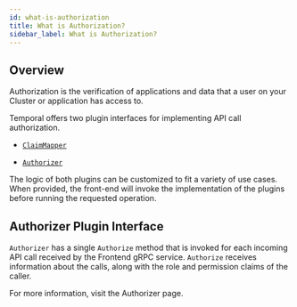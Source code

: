 ```yaml
---
id: what-is-authorization
title: What is Authorization?
sidebar_label: What is Authorization?
---
```


## Overview

Authorization is the verification of applications and data that a user on your Cluster or application has access to.

Temporal offers two plugin interfaces for implementing API call authorization.

- [`ClaimMapper`](https://www.notion.so/ClaimMapper-44aae103936b4e0789b23a7a32374ec4)

- [`Authorizer`](https://www.notion.so/Authorizer-11cccb9167034e21a93797f4cafc7ee5)

The logic of both plugins can be customized to fit a variety of use cases. When provided, the front-end will invoke the implementation of the plugins before running the requested operation.

## Authorizer Plugin Interface

`Authorizer` has a single `Authorize` method that is invoked for each incoming API call received by the Frontend gRPC service. `Authorize` receives information about the calls, along with the role and permission claims of the caller.

For more information, visit the Authorizer page.
